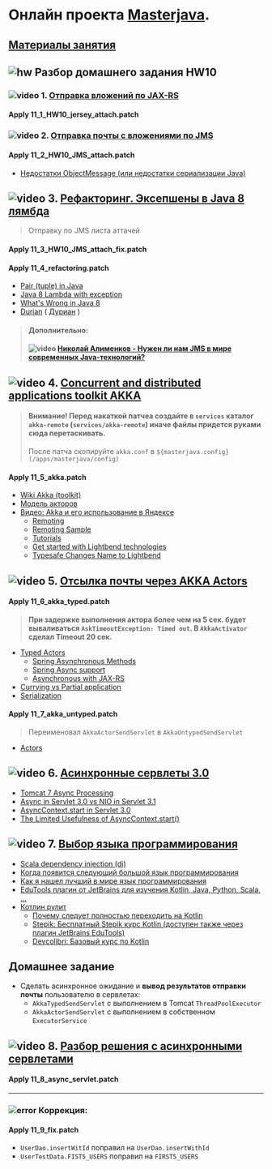 # Онлайн проекта  <a href="https://github.com/JavaWebinar/masterjava">Masterjava</a>.

## [Материалы занятия](https://drive.google.com/drive/u/0/folders/0B9Ye2auQ_NsFd1FnME50bEt6RDA) 

## ![hw](https://cloud.githubusercontent.com/assets/13649199/13672719/09593080-e6e7-11e5-81d1-5cb629c438ca.png) Разбор домашнего задания HW10
### ![video](https://cloud.githubusercontent.com/assets/13649199/13672715/06dbc6ce-e6e7-11e5-81a9-04fbddb9e488.png) 1. [Отправка вложений по JAX-RS](https://drive.google.com/open?id=0B9Ye2auQ_NsFT3VmNXR2djRqM1E)
#### Apply 11_1_HW10_jersey_attach.patch
### ![video](https://cloud.githubusercontent.com/assets/13649199/13672715/06dbc6ce-e6e7-11e5-81a9-04fbddb9e488.png) 2. [Отправка почты с вложениями по JMS](https://drive.google.com/open?id=0B9Ye2auQ_NsFdEZhVll2UFdCY0U)
#### Apply 11_2_HW10_JMS_attach.patch

- [Недостатки ObjectMessage (или недостатки сериализации Java)]( http://jmesnil.net/weblog/2012/07/27/on-jms-objectmessage-and-its-pitfalls)

## ![video](https://cloud.githubusercontent.com/assets/13649199/13672715/06dbc6ce-e6e7-11e5-81a9-04fbddb9e488.png) 3. [Рефакторинг. Эксепшены в Java 8 лямбда](https://drive.google.com/open?id=0B9Ye2auQ_NsFQUE4SzFQS2VDZ2M)
> Отправку по JMS листа аттачей

#### Apply 11_3_HW10_JMS_attach_fix.patch
#### Apply 11_4_refactoring.patch
- [Pair (tuple) in Java](http://stackoverflow.com/questions/521171/a-java-collection-of-value-pairs-tuples) 
- [Java 8 Lambda with exception](http://stackoverflow.com/questions/18198176/java-8-lambda-function-that-throws-exception)
- [What's Wrong in Java 8](https://dzone.com/articles/whats-wrong-java-8-part-iv)
- [Durian](https://github.com/diffplug/durian) ( [Дуриан](https://ru.wikipedia.org/wiki/Дуриан) )

> #### Дополнительно:
> #### ![video](https://cloud.githubusercontent.com/assets/13649199/13672715/06dbc6ce-e6e7-11e5-81a9-04fbddb9e488.png)  [Николай Алименков - Нужен ли нам JMS в мире современных Java-технологий?](https://www.youtube.com/watch?v=ExjPxDxkmFo)

## ![video](https://cloud.githubusercontent.com/assets/13649199/13672715/06dbc6ce-e6e7-11e5-81a9-04fbddb9e488.png) 4. [Concurrent and distributed applications toolkit AKKA](https://drive.google.com/open?id=0B9Ye2auQ_NsFR0tjc28tRzVHQVk)
> #### Внимание! Перед накаткой патчеа создайте в `services` каталог `akka-remote` (`services/akka-remote`) иначе файлы придется руками сюда перетаскивать.
> После патча скопируйте `akka.conf` в `${masterjava.config} (/apps/masterjava/config)` 
 
#### Apply 11_5_akka.patch
- [Wiki Akka (toolkit)](https://en.wikipedia.org/wiki/Akka_(toolkit))
- [Модель акторов](https://ru.wikipedia.org/wiki/Модель_акторов)
- [Видео: Akka и его использование в Яндексе](http://2014.jpoint.ru/talks/07/)
   - [Remoting](http://doc.akka.io/docs/akka/current/scala/remoting.html)
   - [Remoting Sample](http://doc.akka.io/docs/akka/current/java/remoting.html#Remoting_Sample)
   - [Tutorials](http://akka.io/downloads/)
   - [Get started with Lightbend technologies](https://developer.lightbend.com/start)
   - [Typesafe Changes Name to Lightbend](https://www.lightbend.com/blog/typesafe-changes-name-to-lightbend)

## ![video](https://cloud.githubusercontent.com/assets/13649199/13672715/06dbc6ce-e6e7-11e5-81a9-04fbddb9e488.png) 5. [Отсылка почты через AKKA Actors](https://drive.google.com/file/d/0B9Ye2auQ_NsFQWppSmxRYnVKX3M)
#### Apply 11_6_akka_typed.patch
> **При задержке выполнения актора более чем на 5 сек. будет вываливаться `AskTimeoutException: Timed out`. В `AkkaActivator` сделал Timeout 20 сек.**

   - [Typed Actors](http://doc.akka.io/docs/akka/current/java/typed-actors.html)
     - [Spring Asynchronous Methods](https://spring.io/guides/gs/async-method)
     - [Spring Async support](https://spring.io/blog/2012/05/07/spring-mvc-3-2-preview-introducing-servlet-3-async-support)
     - [Asynchronous with JAX-RS](http://allegro.tech/2014/10/async-rest.html)
   - [Currying vs Partial application](https://stackoverflow.com/a/218055/548473)
   - [Serialization](http://doc.akka.io/docs/akka/current/scala/serialization.html)


#### Apply 11_7_akka_untyped.patch
> Переименовал `AkkaActorSendServlet` в `AkkaUntypedSendServlet`
   - [Actors](http://doc.akka.io/docs/akka/current/java/actors.html)

##  ![video](https://cloud.githubusercontent.com/assets/13649199/13672715/06dbc6ce-e6e7-11e5-81a9-04fbddb9e488.png) 6. [Асинхронные сервлеты 3.0](https://drive.google.com/open?id=0B9Ye2auQ_NsFV2I2TndUT0kzT2s)
- [Tomcat 7 Async Processing](http://stackoverflow.com/questions/7287244/tomcat-7-async-processing)
- [Async in Servlet 3.0 vs NIO in Servlet 3.1](http://stackoverflow.com/questions/39802643/java-async-in-servlet-3-0-vs-nio-in-servlet-3-1)
- [AsyncContext.start in Servlet 3.0](https://stackoverflow.com/questions/10073392/whats-the-purpose-of-asynccontext-start-in-servlet-3-0)
- [The Limited Usefulness of AsyncContext.start()](https://dzone.com/articles/limited-usefulness)

## ![video](https://cloud.githubusercontent.com/assets/13649199/13672715/06dbc6ce-e6e7-11e5-81a9-04fbddb9e488.png) 7. [Выбор языка программирования](https://drive.google.com/file/d/0B9Ye2auQ_NsFZUVNakNxeUtGeFE)
- [Scala dependency injection (di)](http://jonasboner.com/real-world-scala-dependency-injection-di)
- [Когда появится следующий большой язык программирования](https://habrahabr.ru/company/wrike/blog/323550)
- [Как я нашел лучший в мире язык программирования](https://habrahabr.ru/post/260149/)
- [EduTools плагин от JetBrains для изучения Kotlin, Java, Python, Scala, ...](http://javaops.ru/view/story/story21#edutools)
- [Котлин рулит](https://habrahabr.ru/company/JetBrains/blog/329028/)
   - [Почему следует полностью переходить на Kotlin](https://habrahabr.ru/company/mailru/blog/329294)
   - [Stepik: Бесплатный Stepik курс Kotlin (доступен также через плагин JetBrains EduTools)](https://stepik.org/course/Kotlin-2852)
   - [Devcolibri: Базовый курс по Kotlin](https://www.youtube.com/playlist?list=PLIU76b8Cjem4ZOt3tlWykUX1AjL9zE19t)
   

## Домашнее задание
-  Сделать асинхронное ожидание и **вывод результатов отправки почты** пользователю в сервлетах:
   - `AkkaTypedSendServlet` с выполнением в Tomcat `ThreadPoolExecutor`
   - `AkkaActorSendServlet` с выполнением в собственном `ExecutorService`

## ![video](https://cloud.githubusercontent.com/assets/13649199/13672715/06dbc6ce-e6e7-11e5-81a9-04fbddb9e488.png) 8. [Разбор решения с асинхронными сервлетами](https://drive.google.com/open?id=0B9Ye2auQ_NsFTWk1VS1GV1ROY0U)
#### Apply 11_8_async_servlet.patch

-----------

### ![error](https://cloud.githubusercontent.com/assets/13649199/13672935/ef09ec1e-e6e7-11e5-9f79-d1641c05cbe6.png) Коррекция:
#### Apply 11_9_fix.patch
- `UserDao.insertWitId` поправил на `UserDao.insertWithId`
- `UserTestData.FIST5_USERS` поправил на `FIRST5_USERS`
